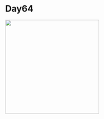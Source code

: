 # Day64


<img src=https://user-images.githubusercontent.com/755710/102527095-a42c2680-406a-11eb-8673-71a4346a692d.png width=300 />

